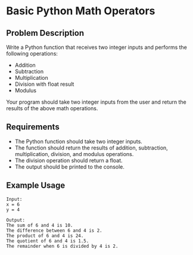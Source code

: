 # Basic Python Math Operators

## Problem Description

Write a Python function that receives two integer inputs and performs the following operations:

- Addition
- Subtraction
- Multiplication
- Division with float result
- Modulus

Your program should take two integer inputs from the user and return the results of the above math operations.

## Requirements

- The Python function should take two integer inputs.
- The function should return the results of addition, subtraction, multiplication, division, and modulus operations.
- The division operation should return a float.
- The output should be printed to the console.

## Example Usage

```
Input:
x = 6
y = 4

Output:
The sum of 6 and 4 is 10.
The difference between 6 and 4 is 2.
The product of 6 and 4 is 24.
The quotient of 6 and 4 is 1.5.
The remainder when 6 is divided by 4 is 2.

```
